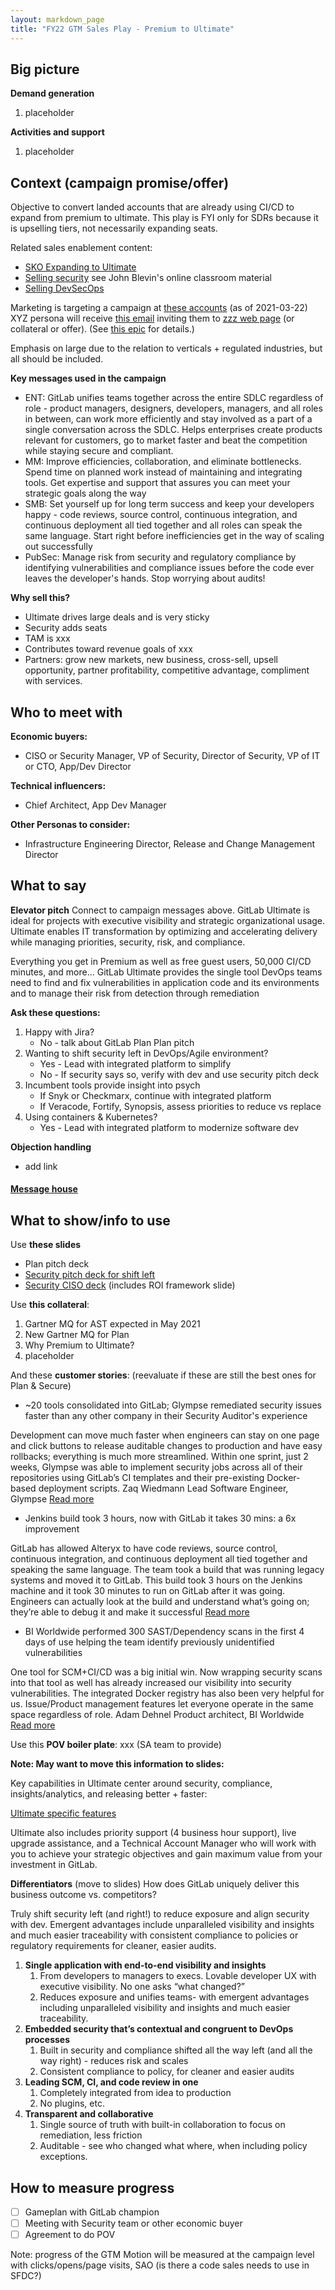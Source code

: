 ```yaml
---
layout: markdown_page
title: "FY22 GTM Sales Play - Premium to Ultimate"
---
```


## Big picture

**Demand generation**
1. placeholder

**Activities and support**
1. placeholder


## Context (campaign promise/offer) 

Objective to convert landed accounts that are already using CI/CD to expand from premium to ultimate. This play is FYI only for SDRs because it is upselling tiers, not necessarily expanding seats. 

Related sales enablement content: 
* [SKO Expanding to Ultimate](https://docs.google.com/presentation/d/1oq7ODy9TJpuZqH_tvVtCm2t-C0QkTbuG4ZRlRzRNcUY/edit#slide=id.gb4749ff26b_0_85)
* [Selling security]() see John Blevin's online classroom material
* [Selling DevSecOps](https://about.gitlab.com/handbook/marketing/strategic-marketing/usecase-gtm/devsecops/#ultimate)

Marketing is targeting a campaign at [these accounts](https://gitlab.my.salesforce.com/00O4M000004akG8) (as of 2021-03-22) XYZ persona will receive [this email]() inviting them to [zzz web page]()  (or collateral or offer). (See [this epic](https://gitlab.com/groups/gitlab-com/marketing/-/epics/1901) for details.)

Emphasis on large due to the relation to verticals + regulated industries, but all should be included.

**Key messages used in the campaign**

* ENT: GitLab unifies teams together across the entire SDLC regardless of role - product managers, designers, developers, managers, and all roles in between, can work more efficiently and stay involved as a part of a single conversation across the SDLC. Helps enterprises create products relevant for customers, go to market faster and beat the competition while staying secure and compliant. 
* MM: Improve efficiencies, collaboration, and eliminate bottlenecks. Spend time on planned work instead of maintaining and integrating tools. Get expertise and support that assures you can meet your strategic goals along the way
* SMB: Set yourself up for long term success and keep your developers happy - code reviews, source control, continuous integration, and continuous deployment all tied together and all roles can speak the same language. Start right before inefficiencies get in the way of scaling out successfully
* PubSec:  Manage risk from security and regulatory compliance by identifying vulnerabilities and compliance issues before the code ever leaves the developer's hands. Stop worrying about audits!

**Why sell this?**
* Ultimate drives large deals and is very sticky
* Security adds seats
* TAM is xxx
* Contributes toward revenue goals of xxx 
* Partners: grow new markets, new business, cross-sell, upsell opportunity, partner profitability, competitive advantage, compliment with services.

## Who to meet with 

**Economic buyers:**  
* CISO or Security Manager, VP of Security, Director of Security, VP of IT or CTO, App/Dev Director

**Technical influencers:**  
* Chief Architect, App Dev Manager

**Other Personas to consider:**   
* Infrastructure Engineering Director, Release and Change Management Director 



## What to say 

**Elevator pitch** 
Connect to campaign messages above. GitLab Ultimate is ideal for projects with executive visibility and strategic organizational usage. Ultimate enables IT transformation by optimizing and accelerating delivery while managing priorities, security, risk, and compliance. 

Everything you get in Premium as well as free guest users, 50,000 CI/CD minutes, and more…
GitLab Ultimate provides the single tool DevOps teams need to find and fix vulnerabilities in application code and its environments and to manage their risk from detection through remediation


**Ask these questions:**

1. Happy with Jira? 
   * No - talk about GitLab Plan Plan pitch
1. Wanting to shift security left in DevOps/Agile environment?
   * Yes - Lead with integrated platform to simplify
   * No - If security says so, verify with dev and use security pitch deck
1. Incumbent tools provide insight into psych 
   * If Snyk or Checkmarx, continue with integrated platform
   * If Veracode, Fortify, Synopsis, assess priorities to reduce vs replace 
1. Using containers & Kubernetes?
   * Yes - Lead with integrated platform to modernize software dev

**Objection handling**
- add link

#### [Message house](/marketing/plan-fy22/gtm-cicd/premium-to-ultimate-planner/fy22-gtm-premium-to-ultimate-playbook/message-house)

## What to show/info to use

Use **these slides** 
* Plan pitch deck 
* [Security pitch deck for shift left](https://docs.google.com/presentation/d/1iH7DbyDMX9kvTWUz2rh0Da9xPTHqZdNfGY70DfiAMPY/edit?usp=sharing) 
* [Security CISO deck](https://docs.google.com/presentation/d/1toM1YIkIjLAmXMPPT3XCS-tryA8pKef6wnGe-DDp148/edit?usp=sharing) (includes ROI framework slide)

Use **this collateral**:  

1. Gartner MQ for AST expected in May 2021
1. New Gartner MQ for Plan
1. Why Premium to Ultimate?
1. placeholder


And these **customer stories**: (reevaluate if these are still the best ones for Plan & Secure)
* ~20 tools consolidated into GitLab; Glympse remediated security issues faster than any other company in their Security Auditor's experience

Development can move much faster when engineers can stay on one page and click buttons to release auditable changes to production and have easy rollbacks; everything is much more streamlined. Within one sprint, just 2 weeks, Glympse was able to implement security jobs across all of their repositories using GitLab’s CI templates and their pre-existing Docker-based deployment scripts.
Zaq Wiedmann
Lead Software Engineer, Glympse
[Read more](https://about.gitlab.com/customers/glympse/)

* Jenkins build took 3 hours, now with GitLab it takes 30 mins: a 6x improvement

GitLab has allowed Alteryx to have code reviews, source control, continuous integration, and continuous deployment all tied together and speaking the same language. The team took a build that was running legacy systems and moved it to GitLab. This build took 3 hours on the Jenkins machine and it took 30 minutes to run on GitLab after it was going. Engineers can actually look at the build and understand what’s going on; they’re able to debug it and make it successful
[Read more](https://about.gitlab.com/customers/alteryx/)

* BI Worldwide performed 300 SAST/Dependency scans in the first 4 days of use helping the team identify previously unidentified vulnerabilities

One tool for SCM+CI/CD was a big initial win. Now wrapping security scans into that tool as well has already increased our visibility into security vulnerabilities. The integrated Docker registry has also been very helpful for us. Issue/Product management features let everyone operate in the same space regardless of role.
Adam Dehnel
Product architect, BI Worldwide
[Read more](https://about.gitlab.com/customers/bi_worldwide/)

Use this **POV boiler plate**: xxx (SA team to provide)

**Note: May want to move this information to slides:** 

Key capabilities in Ultimate center around security, compliance, insights/analytics, and releasing better + faster: 

[Ultimate specific features](https://about.gitlab.com/pricing/ultimate/#ultimate-specific-features)

Ultimate also includes priority support (4 business hour support), live upgrade assistance, and a Technical Account Manager who will work with you to achieve your strategic objectives and gain maximum value from your investment in GitLab.

**Differentiators** (move to slides) 
How does GitLab uniquely deliver this business outcome vs. competitors? 

Truly shift security left (and right!) to reduce exposure and align security with dev. Emergent advantages include unparalleled visibility and insights and much easier traceability with consistent compliance to policies or regulatory requirements for cleaner, easier audits. 
1. **Single application with end-to-end visibility and insights**
   1. From developers to managers to execs. Lovable developer UX with executive visibility. No one asks “what changed?”
   1. Reduces exposure and unifies teams- with emergent advantages including unparalleled visibility and insights and much easier traceability.
1. **Embedded security that’s contextual and congruent to DevOps processes**
   1. Built in security and compliance shifted all the way left (and all the way right) - reduces risk and scales
   1. Consistent compliance to policy, for cleaner and easier audits 
1. **Leading SCM, CI, and code review in one**
   1. Completely integrated from idea to production
   1. No plugins, etc.
1. **Transparent and collaborative**
   1. Single source of truth with built-in collaboration to focus on remediation, less friction
   1. Auditable - see who changed what where, when including policy exceptions.


## How to measure progress

- [ ] Gameplan with GitLab champion
- [ ] Meeting with Security team or other economic buyer
- [ ] Agreement to do POV

Note: progress of the GTM Motion will be measured at the campaign level with clicks/opens/page visits, SAO (is there a code sales needs to use in SFDC?)

